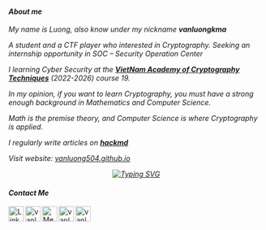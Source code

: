 #### _About me_

_My name is Luong, also know under my nickname **vanluongkma**_

_A student and a CTF player who interested in Cryptography. Seeking an internship opportunity in SOC – Security Operation Center_
 
_I learning Cyber Security at the [**VietNam Academy of Cryptography Techniques**](https://actvn.edu.vn/) (2022-2026) course 19._ 
 
_In my opinion, if you want to learn Cryptography, you must have a strong enough background in Mathematics and Computer Science._ 
 
_Math is the premise theory, and Computer Science is where Cryptography is applied._

_I regularly write articles on [**hackmd**](https://hackmd.io/@vanluongkma)_
  
_Visit website: [vanluong504.github.io](https://vanluongkma.github.io/)_

<div align="center">
  
_[![Typing SVG](https://readme-typing-svg.herokuapp.com?font=Cambria&color=%231B0EF7&center=true&vCenter=true&lines=%3C%2F+With+%E2%9D%A4%EF%B8%8F+KMA+in+VIETNAM+%5C%3E&speed=0.5)](https://git.io/typing-svg)_

</div>

#### _Contact Me_
<a href="https://www.linkedin.com" target="_blank">
  <img align="left" alt="LinkedIn" width="30px" src="https://img.icons8.com/color/48/000000/linkedin.png"/>
</a>
<a href="https://twitter.com/vanluong04_" target="_blank">
  <img align="left" alt="vanluong Twitter" width="30px" src="https://img.icons8.com/color/48/000000/twitter.png"/>
</a>
<a href="https://muhdaffa.medium.com/" target="_blank">
  <img align="left" alt="Medium" width="30px" src="https://img.icons8.com/color/48/000000/medium-monogram.png" />
</a>
<a href="https://vanluongkma.github.io" target="_blank">
  <img align="left" alt="vanluongkma Website" width="30px" src="https://img.icons8.com/color/48/000000/domain.png" />
</a>
<a href="mailto:dinhvaluong2k4@gmail.com" target="_blank">
  <img align="left" alt="vanluong E-Mail" width="30px" src="https://img.icons8.com/color/48/000000/email.png" />
</a>
<br>
